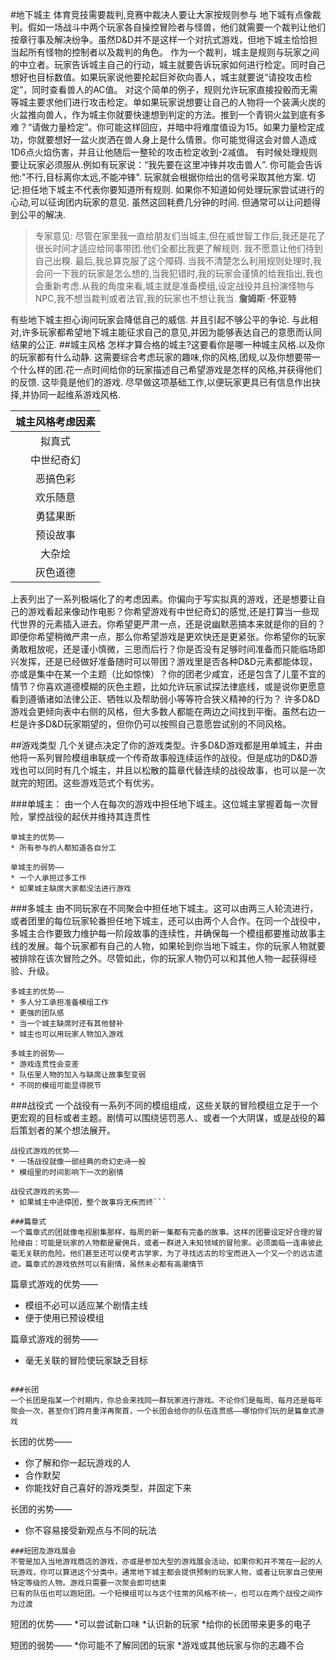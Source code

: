 #地下城主
体育竞技需要裁判,竞赛中裁决人要让大家按规则参与
地下城有点像裁判。假如一场战斗中两个玩家各自操控冒险者与怪兽，他们就需要一个裁判让他们按章行事及解决纷争。虽然D&D并不是这样一个对抗式游戏，但地下城主恰恰担当起所有怪物的控制者以及裁判的角色。
作为一个裁判，城主是规则与玩家之间的中立者。玩家告诉城主自己的行动，城主就要告诉玩家如何进行检定。同时自己想好也目标数值。如果玩家说他要抡起巨斧砍向善人，城主就要说“请投攻击检定”，同时查看兽人的AC值。
对这个简单的例子，规则允许玩家直接投骰而无需等城主要求他们进行攻击检定。单如果玩家说想要让自己的人物将一个装满火炭的火盆推向兽人，作为城主你就要快速想到判定的方法。推到一个青铜火盆到底有多难？“请做力量检定”。你可能这样回应，并暗中将难度值设为15。如果力量检定成功，你就要想好一盆火炭洒在兽人身上是什么情景。你可能觉得这会对兽人造成1D6点火焰伤害，并且让他随后一整轮的攻击检定收到-2减值。
有时候处理规则要让玩家必须服从.例如有玩家说：“我先要在这里冲锋并攻击兽人”. 你可能会告诉他:"不行,目标离你太远,不能冲锋". 玩家就会根据你给出的信号采取其他方案.
切记:担任地下城主不代表你要知道所有规则. 如果你不知道如何处理玩家尝试进行的心动,可以征询团内玩家的意见. 虽然这回耗费几分钟的时间. 但通常可以让问题得到公平的解决.
>专家意见:
>尽管在家里我一直给朋友们当城主,但在威世智工作后,我还是花了很长时间才适应给同事带团.他们全都比我更了解规则. 我不愿意让他们待到自己出糗. 最后,我总算克服了这个障碍. 当我不清楚怎么利用规则处理时,我会问一下我的玩家是怎么想的,当我犯错时,我的玩家会谨慎的给我指出,我也会重新考虑.从我的角度来看,城主就是准备模组,设定战役并且扮演怪物与NPC,我不想当裁判或者法官,我的玩家也不想让我当.
> **詹姆斯 ·怀亚特**

有些地下城主担心询问玩家会降低自己的威信. 并且引起不够公平的争论. 与此相对,许多玩家都希望地下城主能征求自己的意见,并因为能够表达自己的意愿而认同结果的公正.
##城主风格
怎样才算合格的城主?这要看你是哪一种城主风格.以及你的玩家都有什么动静. 这需要综合考虑玩家的趣味,你的风格,团规,以及你想要带一个什么样的团.花一点时间给你的玩家描述自己希望游戏是怎样的风格,并获得他们的反馈. 这毕竟是他们的游戏. 尽早做这项基础工作,以便玩家更具已有信息作出抉择,并协同一起维系游戏风格.

|城主风格考虑因素|
|:-----:|
|拟真式|or|电影化
|中世纪奇幻|or|年代穿越
|恶搞色彩|or|严肃氛围
|欢乐随意|or|紧张气氛
|勇猛果断|or|谨小慎微
|预设故事|or|即兴发挥
|大杂烩|or|主题明确
|灰色道德|or|英雄赞歌

上表列出了一系列极端化了的考虑因素。你偏向于写实拟真的游戏，还是想要让自己的游戏看起来像动作电影？你希望游戏有中世纪奇幻的感觉,还是打算当一些现代世界的元素插入进去。你希望更严肃一点，还是说幽默恶搞本来就是你的目的？即便你希望稍微严肃一点，那么你希望游戏是更欢快还是更紧张。你希望你的玩家勇敢粗放呢，还是谨小慎微，三思而后行？你是否没有足够时间准备而只能临场即兴发挥，还是已经做好准备随时可以带团？游戏里是否各种D&D元素都能体现，亦或是集中在某一个主题（比如惊悚）？你的团老少咸宜，还是包含了儿童不宜的情节？你喜欢道德模糊的灰色主题，比如允许玩家试探法律底线，或是说你更愿意看到遵循诸如法律公正、牺牲以及帮助弱小等等符合狭义精神的行为？
许多D&D游戏会更倾向表中右侧的风格，但大多数人都能在两边之间找到平衡。虽然右边一栏是许多D&D玩家期望的，但你仍可以按照自己意愿尝试别的不同风格。

##游戏类型
几个关键点决定了你的游戏类型。许多D&D游戏都是用单城主，并由他将一系列冒险模组串联成一个传奇故事般连续运作的战役。但是成功的D&D游戏也可以同时有几个城主，并且以松散的篇章代替连续的战役故事，也可以是一次就完的短团。这些游戏范式个有优劣。

###单城主：
由一个人在每次的游戏中担任地下城主。这位城主掌握着每一次冒险，掌控战役的起伏并维持其连贯性
```
单城主的优势——
* 所有参与的人都知道各自分工

单城主的弱势——
* 一个人承担过多工作
* 如果城主缺席大家都没法进行游戏
```

###多城主
由不同玩家在不同聚会中担任地下城主。这可以由两三人轮流进行，或者团里的每位玩家轮番担任地下城主，还可以由两个人合作。在同一个战役中，多城主合作要致力维护每一阶段故事的连续性，并确保每一个模组都要推动故事主线的发展。每个玩家都有自己的人物，如果轮到你当地下城主，你的玩家人物就要被排除在该次冒险之外。尽管如此，你的玩家人物仍可以和其他人物一起获得经验、升级。

```
多城主的优势——
* 多人分工承担准备模组工作
* 更强的团队感
* 当一个城主缺席时还有其他替补
* 城主也可以用玩家人物加入游戏

多城主的弱势——
* 游戏连贯性会变差
* 队伍里人物的加入与缺席让故事型变弱
* 不同的模组可能显得脱节
```

###战役式
一个战役有一系列不同的模组组成，这些关联的冒险模组立足于一个更宏观的目标或者主题。剧情可以围绕惩罚恶人、或者一个大阴谋，或是战役的幕后策划者的某个想法展开。
```
战役式游戏的优势——
* 一场战役就像一部经典的奇幻史诗一般
* 模组里的时间影响下一次的剧情

战役式游戏的劣势——
* 如果城主中途停团，整个故事将无疾而终```

###篇章式
一个篇章式的团就像电视剧集那样，每周的新一集都有完备的故事。这样的团要设定好合理的冒险缘由：可能是玩家的人物都是雇佣兵，或者一群进入未知领域的冒险家。必须面临一连串彼此毫无关联的危险。他们甚至还可以使考古学家，为了寻找远古的珍宝而进入一个又一个的远古遗迹。篇章式的游戏依然可以有剧情，虽然未必都有高潮情节
```
篇章式游戏的优势——
* 模组不必可以适应某个剧情主线
* 便于使用已预设模组

篇章式游戏的弱势——
* 毫无关联的冒险使玩家缺乏目标
```

###长团
一个长团是指某一个时期内，你总会来找同一群玩家进行游戏。不论你们是每周、每月还是每年聚会一次，甚至你们跨月重洋再聚首，一个长团会给你的队伍连贯感——哪怕你们玩的是篇章式游戏
```
长团的优势——
* 你了解和你一起玩游戏的人
* 合作默契
* 你能找好自己喜好的游戏类型，并固定下来

长团的劣势——
* 你不容易接受新观点与不同的玩法
```
###短团及游戏展会
不管是加入当地游戏商店的游戏，亦或是参加大型的游戏展会活动，如果你和并不常在一起的人玩游戏，你可以算进这个分类中。通常地下城主都会提供预制的玩家人物，或者让玩家自己使用特定等级的人物。游戏只需要一次聚会即可结束
已有的队伍也可以跑短团。一个短模组可以与这个往常的风格不统一，也可以在两个战役之间作为过渡
```
短团的优势——
*可以尝试新口味
*认识新的玩家
*给你的长团带来更多的电子

短团的弱势——
*你可能不了解同团的玩家
*游戏或其他玩家与你的志趣不合
```






















